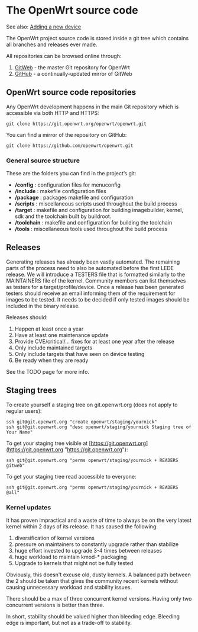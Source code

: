 # The OpenWrt source code

See also: [Adding a new device](/docs/guide-developer/adding_new_device "docs:guide-developer:adding_new_device")

The OpenWrt project source code is stored inside a git tree which contains all branches and releases ever made.

All repositories can be browsed online through:

1. [GitWeb](https://git.openwrt.org/ "https://git.openwrt.org/") - the master Git repository for OpenWrt
2. [GitHub](https://github.com/openwrt "https://github.com/openwrt") - a continually-updated mirror of GitWeb

## OpenWrt source code repositories

Any OpenWrt development happens in the main Git repository which is accessible via both HTTP and HTTPS:

```
git clone https://git.openwrt.org/openwrt/openwrt.git
```

You can find a mirror of the repository on GitHub:

```
git clone https://github.com/openwrt/openwrt.git
```

### General source structure

These are the folders you can find in the project’s git:

- **/config** : configuration files for menuconfig
- **/include** : makefile configuration files
- **/package** : packages makefile and configuration
- **/scripts** : miscellaneous scripts used throughout the build process
- **/target** : makefile and configuration for building imagebuilder, kernel, sdk and the toolchain built by buildroot.
- **/toolchain** : makefile and configuration for building the toolchain
- **/tools** : miscellaneous tools used throughout the build process

## Releases

Generating releases has already been vastly automated. The remaining parts of the process need to also be automated before the first LEDE release. We will introduce a TESTERS file that is formatted similarly to the MAINTAINERS file of the kernel. Community members can list themselves as testers for a target/profile/device. Once a release has been generated testers should receive an email informing them of the requirement for images to be tested. It needs to be decided if only tested images should be included in the binary release.

Releases should:

1. Happen at least once a year
2. Have at least one maintenance update
3. Provide CVE/critical/… fixes for at least one year after the release
4. Only include maintained targets
5. Only include targets that have seen on device testing
6. Be ready when they are ready

See the TODO page for more info.

## Staging trees

To create yourself a staging tree on git.openwrt.org (does not apply to regular users):

```
ssh git@git.openwrt.org "create openwrt/staging/yournick"
ssh git@git.openwrt.org "desc openwrt/staging/yournick Staging tree of Your Name"
```

To get your staging tree visible at [https://git.openwrt.org](https://git.openwrt.org "https://git.openwrt.org"):

```
ssh git@git.openwrt.org "perms openwrt/staging/yournick + READERS gitweb"
```

To get your staging tree read accessible to everyone:

```
ssh git@git.openwrt.org "perms openwrt/staging/yournick + READERS @all"
```

### Kernel updates

It has proven impractical and a waste of time to always be on the very latest kernel within 2 days of its release. It has caused the following:

1. diversification of kernel versions
2. pressure on maintainers to constantly upgrade rather than stabilize
3. huge effort invested to upgrade 3-4 times between releases
4. huge workload to maintain kmod-* packaging
5. Upgrade to kernels that might not be fully tested

Obviously, this doesn't excuse old, dusty kernels. A balanced path between the 2 should be taken that gives the community recent kernels without causing unnecessary workload and stability issues.

There should be a max of three concurrent kernel versions. Having only two concurrent versions is better than three.

In short, stability should be valued higher than bleeding edge. Bleeding edge is important, but not as a trade-off to stability.
